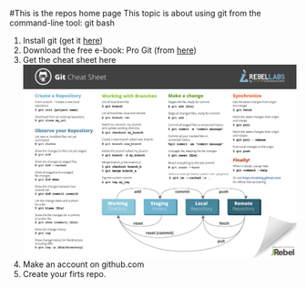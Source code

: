 #This is the repos home page
This topic is about using git from the command-line tool: git bash  <br>  
1. Install git (get it [here](https://git-scm.com/book/en/v2/Getting-Started-Installing-Git))  
2. Download the free e-book: Pro Git (from [here](https://git-scm.com/book/en/v2))  
3. Get the cheat sheet here  
![](img/Git-Cheat-Sheet.png)  
4. Make an account on github.com
5. Create your firts repo.
